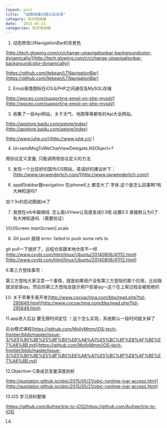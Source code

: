 ```yaml
---
layout: post
title:  "QQ群收集问题以及资源"
category: 知识收纳箱
date:   2015-05-23 
categories: 知识收纳箱 
---
```


1.	动态修改UINavigationBar的背景色

[http://tech.glowing.com/cn/change-uinavigationbar-backgroundcolor-dynamically/](http://tech.glowing.com/cn/change-uinavigationbar-backgroundcolor-dynamically/)

[https://github.com/ltebean/LTNavigationBar](https://github.com/ltebean/LTNavigationBar)

2.	Emoji表情图标在iOS与PHP之间通信及MySQL存储

[http://wpceo.com/supporting-emoji-on-php-mysql/](http://wpceo.com/supporting-emoji-on-php-mysql/) 

3.	收集了一些Api网站，关于天气、地图等等都有的Api大全网站。

[http://apistore.baidu.com/astore/index](http://apistore.baidu.com/astore/index)

[http://www.juhe.cn/](http://www.juhe.cn/
)

4.	id<sendMsgToWeChatViewDelegate,NSObject>?

用协议定义变量, 只能调用改协议定义的方法

5.	发现一个比较好的国外iOS网站，英语好的建议听下：[http://www.raywenderlich.com/](http://www.raywenderlich.com/)

6.	app的tabbar跟navigation 在iphone6上 都变大了.字体.这个是怎么回事啊?有大神知道吗?

加个3x的启动图就ok了

7.	我想在xib中画根线. 怎么能UIView让高度变成0.5呢.设置0.5  直接默认为0了.有大神知道吗.（需要验证）

1/[UIScreen mainScreen].scale 

8.	Git push 报错 error: failed to push some refs to

git pull一下就好了，远程仓库跟本地仓库不一样
(http://www.cxybl.com/html/linux/Ubuntu/20140806/41112.html)[http://www.cxybl.com/html/linux/Ubuntu/20140806/41112.html]

9.第三方登陆事项：

第三方登陆大家注意一个事情，就是如果用户没有第三方登陆的那个应用，比如我就没安装qq，然后你第三方登陆会提示用户安装qq～这个在上架过程会被拒绝的

10.	关于苹果手表开发[http://www.cocoachina.com/bbs/read.php?tid-295649.html](http://www.cocoachina.com/bbs/read.php?tid-295649.html)

11.app进入后台  要无限时间定位  ！这个怎么实现，系统默认一段时间就关掉了

后台模式课程[https://github.com/MollyMmm/iOS-tech-frontier/blob/master/issue-3/%E5%90%8E%E5%8F%B0%E6%A8%A1%E5%BC%8F%E8%AF%BE%E7%A8%8B.md](https://github.com/MollyMmm/iOS-tech-frontier/blob/master/issue-3/%E5%90%8E%E5%8F%B0%E6%A8%A1%E5%BC%8F%E8%AF%BE%E7%A8%8B.md)

12.Objective-C类成员变量深度剖析

[http://quotation.github.io/objc/2015/05/21/objc-runtime-ivar-access.html](http://quotation.github.io/objc/2015/05/21/objc-runtime-ivar-access.html)

13.iOS 学习资料整理

[https://github.com/Aufree/trip-to-iOS](https://github.com/Aufree/trip-to-iOS)

14.










